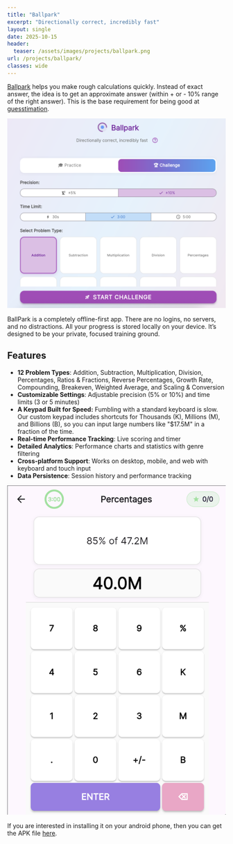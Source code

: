 ```yaml
---
title: "Ballpark"
excerpt: "Directionally correct, incredibly fast"
layout: single
date: 2025-10-15
header:
  teaser: /assets/images/projects/ballpark.png
url: /projects/ballpark/
classes: wide
---
```


[Ballpark](https://www.gapp.in/ballpark/) helps you make rough calculations quickly. Instead of exact answer, the idea is to get an approximate answer (within + or - 10% range of the right answer). This is the base requirement for being good at [guesstimation](https://www.gapp.in/napkin/).

![](/assets/images/2025-10-15-19-11-53.png)

BallPark is a completely offline-first app. There are no logins, no servers, and no distractions. All your progress is stored locally on your device. It’s designed to be your private, focused training ground.


## Features

- **12 Problem Types**: Addition, Subtraction, Multiplication, Division, Percentages, Ratios & Fractions, Reverse Percentages, Growth Rate, Compounding, Breakeven, Weighted Average, and Scaling & Conversion
- **Customizable Settings**: Adjustable precision (5% or 10%) and time limits (3 or 5 minutes)
- **A Keypad Built for Speed:** Fumbling with a standard keyboard is slow. Our custom keypad includes shortcuts for Thousands (K), Millions (M), and Billions (B), so you can input large numbers like "$17.5M" in a fraction of the time.
- **Real-time Performance Tracking**: Live scoring and timer
- **Detailed Analytics**: Performance charts and statistics with genre filtering
- **Cross-platform Support**: Works on desktop, mobile, and web with keyboard and touch input
- **Data Persistence**: Session history and performance tracking

![](/assets/images/2025-10-16-14-43-10.png)

If you are interested in installing it on your android phone, then you can get the APK file [here](/assets/files/ballpark.apk). 